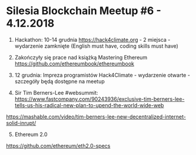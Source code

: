 # Silesia Blockchain Meetup #6 - 4.12.2018

1. Hackathon: 10-14 grudnia https://hack4climate.org - 2 miejsca - wydarzenie zamknięte (English must have, coding skills must have)

2. Zakończyły się prace nad książką Mastering Ethereum
https://github.com/ethereumbook/ethereumbook

3. 12 grudnia: Impreza programistów Hack4Climate - wydarzenie otwarte - szczegóły będą dostępne na meetup

4. Sir Tim Berners-Lee #websummit: https://www.fastcompany.com/90243936/exclusive-tim-berners-lee-tells-us-his-radical-new-plan-to-upend-the-world-wide-web

https://mashable.com/video/tim-berners-lee-new-decentralized-internet-solid-inrupt/

5. Ethereum 2.0 

https://github.com/ethereum/eth2.0-specs
